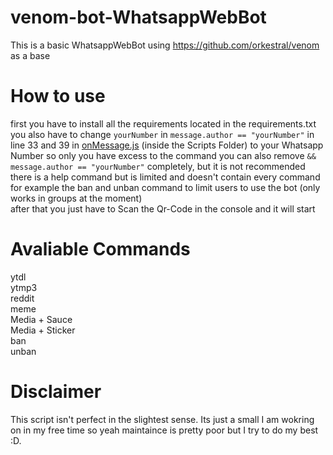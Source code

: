 # venom-bot-WhatsappWebBot

This is a basic WhatsappWebBot using https://github.com/orkestral/venom as a base

# How to use
first you have to install all the requirements located in the requirements.txt <br>
you also have to change `yourNumber` in `message.author == "yourNumber"` in line 33 and 39 in [onMessage.js](Scripts/onMessage.js) (inside the Scripts Folder) to your Whatsapp Number so only you have excess to the command you can also remove  `&& message.author == "yourNumber"` completely, but it is not recommended <br>
there is a help command but is limited and doesn't contain every command for example the ban and unban command to limit users to use the bot (only works in groups at the moment) <br>
after that you just have to Scan the Qr-Code in the console and it will start 

# Avaliable Commands
ytdl <br>
ytmp3 <br>
reddit <br>
meme <br>
Media + Sauce <br>
Media + Sticker <br>
ban <br>
unban <br>

# Disclaimer
This script isn't perfect in the slightest sense. Its just a small I am wokring on in my free time so yeah maintaince is pretty poor but I try to do my best :D.
